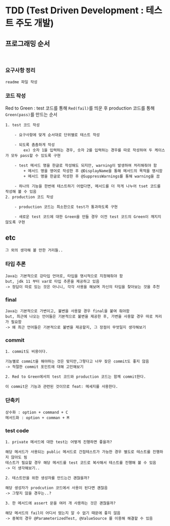 # TDD (Test Driven Development : 테스트 주도 개발)

## 프로그래밍 순서

<br>

### 요구사항 정리

    readme 파일 작성

### 코드 작성

Red to Green : test 코드를 통해 `Red(fail)`를 띄운 후 production 코드를 통해 `Green(pass)`를 만드는 순서

    1. test 코드 작성

        - 요구사항에 맞게 순서대로 단위별로 테스트 작성

        - 되도록 촘촘하게 작성
            ex) 숫자 1을 입력하는 경우, 숫자 2를 입력하는 경우를 따로 작성하여 두 케이스가 모두 pass할 수 있도록 구현

        - test 메서드 명을 한글로 작성해도 되지만, warning이 발생하여 처리해줘야 함
            + 메서드 명을 영어로 작성한 후 @DisplayName을 통해 메서드의 목적을 명시함
            + 메서드 명을 한글로 작성한 후 @SuppressWarnings를 통해 warning을 끔

        - 하나의 기능을 한번에 테스트하기 어렵다면, 메서드를 더 작게 나누어 tset 코드를 작성해 볼 수 있음
    2. production 코드 작성

        - production 코드는 최소한으로 test가 통과하도록 구현

        - 새로운 test 코드에 대한 Green을 만들 경우 이전 test 코드의 Green이 깨지지 않도록 구현

## etc

`그 외의 생각해 볼 만한 거리들..`

### 타입 추론

    Java는 기본적으로 강타입 언어로, 타입을 명시적으로 지정해줘야 함
    but, jdk 11 부터 var로 타입 추론을 제공하고 있음
    -> 정답이 따로 있는 것은 아니니, 각각 사용을 해보며 자신의 타입을 찾아보는 것을 추천

### final

    Java는 기본적으로 가변이고, 불변을 사용할 경우 final을 붙여 줘야함
    but, 최근에 나오는 언어들은 기본적으로 불변을 제공한 후, 가변을 사용할 경우 따로 처리가 필요함
    -> 왜 최근 언어들은 기본적으로 불변을 제공할지, 그 장점이 무엇일지 생각해보기

### commit

    1. commit도 비용이다.

    기능별로 commit을 해야하는 것은 맞지만,그렇다고 너무 잦은 commit도 좋지 않음
    -> 적절한 commit 포인트에 대해 고민해보기

    2. Red to Green에서의 test 코드와 production 코드는 함께 commit한다.

    이 commit은 기능과 관련된 것이므로 feat: 메세지를 사용한다.

### 단축키

    상수화 : option + command + C
    메서드화 : option + comman + M

### test code

    1. private 메서드에 대한 test는 어떻게 진행하면 좋을까?

    해당 메서드가 사용되는 public 메서드로 간접테스트가 가능한 경우 별도로 테스트를 진행하지 않아도 됨
    테스트가 필요할 경우 해당 메서드를 test 코드로 복사해서 테스트를 진행해 볼 수 있음
    -> 더 생각해보기..

    2. 테스트만을 위한 생성자를 만드는건 괜찮을까?

    해당 생성자가 prodcution 코드에서 사용이 된다면 괜찮음
    -> 그렇지 않을 경우는..?

    3. 한 메서드에 assert 문을 여러 개 사용하는 것은 괜찮을까?

    해당 메서드의 fail이 어디서 떴는지 알 수 없기 때문에 좋지 않음
    -> 중복의 경우 @ParameterizedTest, @ValueSource 를 이용해 해결할 수 있음
